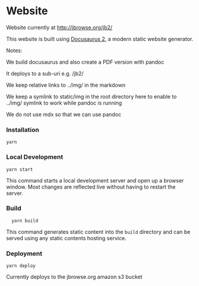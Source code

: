 # Website

Website currently at http://jbrowse.org/jb2/

This website is built using [Docusaurus 2](https://v2.docusaurus.io/), a modern
static website generator.

Notes:

We build docusaurus and also create a PDF version with pandoc

It deploys to a sub-uri e.g. /jb2/

We keep relative links to ../img/ in the markdown

We keep a symlink to static/img in the root directory here to enable to ../img/
symlink to work while pandoc is running

We do not use mdx so that we can use pandoc

### Installation

    yarn

### Local Development

    yarn start

This command starts a local development server and open up a browser window.
Most changes are reflected live without having to restart the server.

### Build

      yarn build

This command generates static content into the `build` directory and can be
served using any static contents hosting service.

### Deployment

    yarn deploy

Currently deploys to the jbrowse.org amazon s3 bucket

